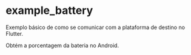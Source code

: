 # example_battery

Exemplo básico de como se comunicar com a plataforma de destino no Flutter.

Obtém a porcentagem da bateria no Android.